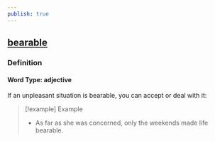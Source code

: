```yaml
---
publish: true
---
```


## [bearable](https://dictionary.cambridge.org/dictionary/english/bearable)

### Definition
#### Word Type: adjective
If an unpleasant situation is bearable, you can accept or deal with it:

>[!example] Example
> - As far as she was concerned, only the weekends made life bearable.

